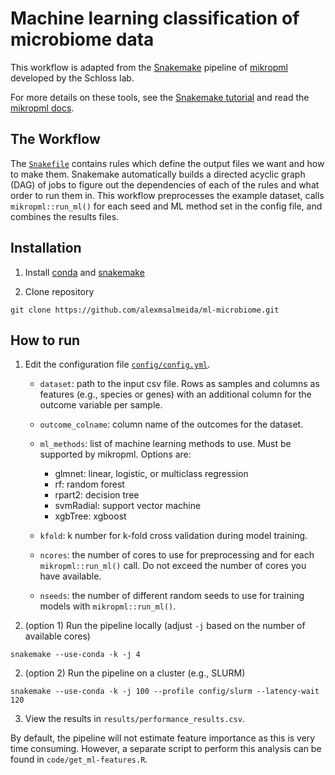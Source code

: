 # Machine learning classification of microbiome data

This workflow is adapted from the [Snakemake](https://snakemake.readthedocs.io/en/stable/) pipeline of [mikropml](http://www.schlosslab.org/mikropml/) developed by the Schloss lab.

For more details on these tools, see the
[Snakemake tutorial](https://snakemake.readthedocs.io/en/stable/tutorial/tutorial.html)
and read the [mikropml docs](http://www.schlosslab.org/mikropml/).

## The Workflow

The [`Snakefile`](Snakefile) contains rules which define the output files we want and how to make them.
Snakemake automatically builds a directed acyclic graph (DAG) of jobs to figure
out the dependencies of each of the rules and what order to run them in.
This workflow preprocesses the example dataset, calls `mikropml::run_ml()`
for each seed and ML method set in the config file,
and combines the results files.

## Installation

1. Install [conda](https://conda.io/projects/conda/en/latest/user-guide/install/index.html ) and [snakemake](https://snakemake.readthedocs.io/en/stable/getting_started/installation.html)

2. Clone repository
```
git clone https://github.com/alexmsalmeida/ml-microbiome.git
```

## How to run

1. Edit the configuration file [`config/config.yml`](config/config.yml).
    - `dataset`: path to the input csv file. Rows as samples and columns as features (e.g., species or genes) with an additional column for the outcome variable per sample.
    - `outcome_colname`: column name of the outcomes for the dataset.
    - `ml_methods`: list of machine learning methods to use. Must be supported by mikropml. Options are:
		
		* glmnet: linear, logistic, or multiclass regression
		* rf: random forest
		* rpart2: decision tree
		* svmRadial: support vector machine
		* xgbTree: xgboost

    - `kfold`: k number for k-fold cross validation during model training.
    - `ncores`: the number of cores to use for preprocessing and for each `mikropml::run_ml()` call. Do not exceed the number of cores you have available.
    - `nseeds`: the number of different random seeds to use for training models with `mikropml::run_ml()`.

2. (option 1) Run the pipeline locally (adjust `-j` based on the number of available cores)
```
snakemake --use-conda -k -j 4
```
2. (option 2) Run the pipeline on a cluster (e.g., SLURM)
```
snakemake --use-conda -k -j 100 --profile config/slurm --latency-wait 120
```

3. View the results in `results/performance_results.csv`.

By default, the pipeline will not estimate feature importance as this is very time consuming. However, a separate script to perform this analysis can be found in `code/get_ml-features.R`.

